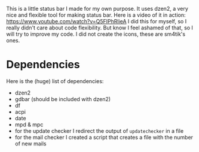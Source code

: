 This is a little status bar I made for my own purpose. It uses dzen2, a very nice and flexible tool for making status bar. 
Here is a video of it in action: https://www.youtube.com/watch?v=Q5FIPhRlieA 
I did this for myself, so I really didn't care about code flexibility. But know I feel ashamed of that, so I will try to improve my code. 
I did not create the icons, these are sm4tik's ones.

# Dependencies

Here is the (huge) list of dependencies:   
- dzen2
- gdbar (should be included with dzen2)
- df
- acpi
- date
- mpd & mpc
- for the update checker I redirect the output of `updatechecker` in a file
- for the mail checker I created a script that creates a file with the number of new mails
